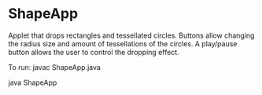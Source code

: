 # ShapeApp

Applet that drops rectangles and tessellated circles.  Buttons allow changing the radius size and amount of tessellations of the circles.  A play/pause button allows the user to control the dropping effect.

To run:
javac ShapeApp.java

java ShapeApp

